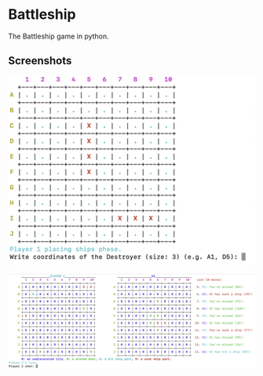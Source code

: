 # Battleship
The Battleship game in python.

## Screenshots

![Screenshot1](Screenshots/Screenshot1.png?raw=true)

![Screenshot2](Screenshots/Screenshot2.png?raw=true)
